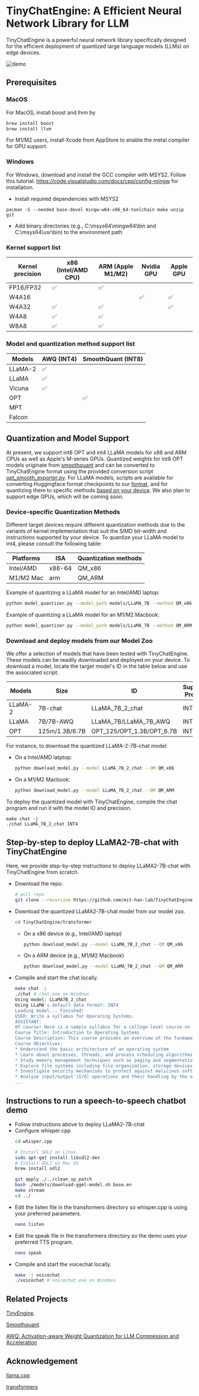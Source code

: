 # TinyChatEngine: A Efficient Neural Network Library for LLM

TinyChatEngine is a powerful neural network library specifically designed for the efficient deployment of quantized large language models (LLMs) on edge devices.

![demo](assets/figures/chat.gif)

## Prerequisites

### MacOS

For MacOS, install boost and llvm by

```bash
brew install boost
brew install llvm
```

For M1/M2 users, install Xcode from AppStore to enable the metal compiler for GPU support.

### Windows

For Windows, download and install the GCC compiler with MSYS2. Follow this tutorial: https://code.visualstudio.com/docs/cpp/config-mingw for installation.

- Install required dependencies with MSYS2

```
pacman -S --needed base-devel mingw-w64-x86_64-toolchain make unzip git
```

- Add binary directories (e.g., C:\\msys64\\mingw64\\bin and C:\\msys64\\usr\\bin) to the environment path

### Kernel support list

| Kernel precision | x86 (Intel/AMD CPU) | ARM (Apple M1/M2) | Nvidia GPU | Apple GPU |
| ------ | --------------------------- | --------- | --------- | --------- |
| FP16/FP32   |  ✅    |    ✅  |         |  
| W4A16  |      |      |  ✅  | ✅ 
| W4A32  |  ✅  |  ✅  |      | ✅
| W4A8   |  ✅  |  ✅  |      |
| W8A8   |  ✅  |  ✅  |      |

### Model and quantization method support list

| Models | AWQ (INT4) | SmoothQuant (INT8) |
| ------ | --------- | --------- |
| LLaMA-2   |  ✅  |   
| LLaMA  |  ✅  |   
| Vicuna |  ✅  |  
| OPT  |    |  ✅ 
| MPT   |    |  
| Falcon   |    |  

## Quantization and Model Support

At present, we support int8 OPT and int4 LLaMA models for x86 and ARM CPUs as well as Apple's M-series GPUs. Quantized weights for int8 OPT models originate from [smoothquant](https://github.com/mit-han-lab/smoothquant)  and can be converted to TinyChatEngine format using the provided conversion script [opt_smooth_exporter.py](transformer/opt_smooth_exporter.py). For LLaMA models, scripts are available for converting Huggingface format checkpoints to our [format](transformer/llama_exporter.py), and for quantizing them to specific methods [based on your device](transformer/model_quantizer.py). We also plan to support edge GPUs, which will be coming soon.


### Device-specific Quantization Methods

Different target devices require different quantization methods due to the variants of kernel implementation that suit the SIMD bit-width and instructions supported by your device. To quantize your LLaMA model to int4, please consult the following table:

| Platforms  | ISA | Quantization methods |
| ------------- | ------------- |  ------------- |
| Intel/AMD |  x86-64  | QM_x86  |
| M1/M2 Mac | arm | QM_ARM  |

Example of quantizing a LLaMA model for an Intel/AMD laptop:

```bash
python model_quantizer.py --model_path models/LLaMA_7B --method QM_x86 --output_path INT4/
```

Example of quantizing a LLaMA model for an M1/M2 Macbook:

```bash
python model_quantizer.py --model_path models/LLaMA_7B --method QM_ARM --output_path INT4/
```

### Download and deploy models from our Model Zoo

We offer a selection of models that have been tested with TinyChatEngine. These models can be readily downloaded and deployed on your device. To download a model, locate the target model's ID in the table below and use the associated script.

| Models  | Size | ID | Supported Precision |
| ------------- | ------------- |  ------------- |  ------------- |
| LLaMA-2 |  7B-chat  | LLaMA_7B_2_chat  |  INT4 |
| LLaMA | 7B/7B-AWQ | LLaMA_7B/LLaMA_7B_AWQ  |  INT4 |
| OPT | 125m/1.3B/6.7B | OPT_125/OPT_1.3B/OPT_6.7B  | INT8 |

For instance, to download the quantized LLaMA-2-7B-chat model:

- On a Intel/AMD latptop:
  ```bash
  python download_model.py --model LLaMA_7B_2_chat --QM QM_x86
  ```
- On a M1/M2 Macbook:
  ```bash
  python download_model.py --model LLaMA_7B_2_chat --QM QM_ARM
  ```

To deploy the quantized model with TinyChatEngine, compile the chat program and run it with the model ID and precision.

```
make chat -j
./chat LLaMA_7B_2_chat INT4
```

## Step-by-step to deploy LLaMA2-7B-chat with TinyChatEngine

Here, we provide step-by-step instructions to deploy LLaMA2-7B-chat with TinyChatEngine from scratch.

- Download the repo.
  ```bash
  # pull repo
  git clone --recursive https://github.com/mit-han-lab/TinyChatEngine.git
  ```
- Download the quantized LLaMA2-7B-chat model from our model zoo.
  ```bash
  cd TinyChatEngine/transformer
  ```
  - On a x86 device (e.g., Intel/AMD laptop)
    ```bash
    python download_model.py --model LLaMA_7B_2_chat --QM QM_x86
    ```
  - On a ARM device (e.g., M1/M2 Macbook)
    ```bash
    python download_model.py --model LLaMA_7B_2_chat --QM QM_ARM
    ```
- Compile and start the chat locally.
  ```bash
  make chat -j
  ./chat # chat.exe on Windows
  Using model: LLaMA7B_2_chat
  Using LLaMA's default data format: INT4
  Loading model... Finished!
  USER: Write a syllabus for Operating Systems.
  ASSISTANT:
  Of course! Here is a sample syllabus for a college-level course on operating systems:
  Course Title: Introduction to Operating Systems
  Course Description: This course provides an overview of the fundamental concepts and techniques used in modern operating systems, including process management, memory management, file systems, security, and I/O devices. Students will learn how these components work together to provide a platform for running applications and programs on a computer.
  Course Objectives:
  * Understand the basic architecture of an operating system
  * Learn about processes, threads, and process scheduling algorithms
  * Study memory management techniques such as paging and segmentation
  * Explore file systems including file organization, storage devices, and file access methods
  * Investigate security mechanisms to protect against malicious software attacks
  * Analyze input/output (I/O) operations and their handling by the operating system
  ...
  ```

## Instructions to run a speech-to-speech chatbot demo
  - Follow instructions above to deploy LLaMA2-7B-chat
  - Configure whisper.cpp
    ```bash
    cd whisper.cpp

    # Install SDL2 on Linux
    sudo apt-get install libsdl2-dev
    # Install SDL2 on Mac OS
    brew install sdl2

    git apply ./../clean_up_patch
    bash ./models/download-ggml-model.sh base.en
    make stream
    cd ../
    ```
 - Edit the listen file in the transformers directory so whisper.cpp is using your preferred parameters.
    ```bash
    nano listen
    ```
 - Edit the speak file in the transformers directory so the demo uses your preferred TTS program.
    ```bash
    nano speak
    ```
 - Compile and start the voicechat locally.
    ```bash
    make -j voicechat 
    ./voicechat # voicechat.exe on Windows
    ```

## Related Projects

[TinyEngine](https://github.com/mit-han-lab/tinyengine).

[Smoothquant](https://github.com/mit-han-lab/smoothquant).

[AWQ: Activation-aware Weight Quantization for LLM Compression and Acceleration](https://github.com/mit-han-lab/llm-awq)

## Acknowledgement
[llama.cpp](https://github.com/ggerganov/llama.cpp)

[transformers](https://github.com/huggingface/transformers)
